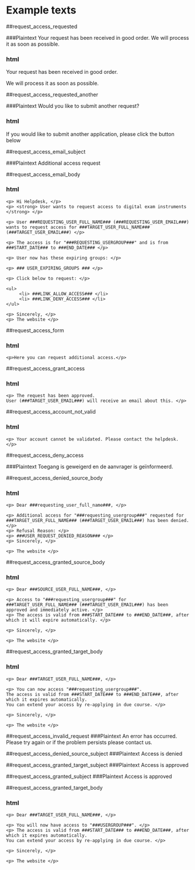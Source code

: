# Example texts

##request_access_requested

###Plaintext
Your request has been received in good order.
We will process it as soon as possible.

### html

<p>Your request has been received in good order.</p>
<p>We will process it as soon as possible.</p>

##request_access_requested_another

###Plaintext
Would you like to submit another request?

### html
<p>If you would like to submit another application, please click the button below</p>

##request_access_email_subject

###Plaintext
Additional access request

##request_access_email_body

### html
```
<p> Hi Helpdesk, </p>
<p> <strong> User wants to request access to digital exam instruments </strong> </p>

<p> User ###REQUESTING_USER_FULL_NAME### (###REQUESTING_USER_EMAIL###) wants to request access for ###TARGET_USER_FULL_NAME### (###TARGET_USER_EMAIL###) </p>

<p> The access is for "###REQUESTING_USERGROUP###" and is from ###START_DATE### to ###END_DATE### </p>

<p> User now has these expiring groups: </p>

<p> ### USER_EXPIRING_GROUPS ### </p>

<p> Click below to request: </p>

<ul>
     <li> ###LINK_ALLOW_ACCESS### </li>
     <li> ###LINK_DENY_ACCESS### </li>
</ul>

<p> Sincerely, </p>
<p> The website </p>
```

##request_access_form

### html
```
<p>Here you can request additional access.</p>
```

##request_access_grant_access

### html
```
<p> The request has been approved. 
User (###TARGET_USER_EMAIL###) will receive an email about this. </p>
```

##request_access_account_not_valid

### html
```
<p> Your account cannot be validated. Please contact the helpdesk. </p>
```

##request_access_deny_access

###Plaintext
Toegang is geweigerd en de aanvrager is geïnformeerd.

##request_access_denied_source_body

### html
```
<p> Dear ###requesting_user_full_name###, </p>

<p> Additional access for "###requesting_usergroup###" requested for ###TARGET_USER_FULL_NAME### (###TARGET_USER_EMAIL###) has been denied. </p>
<p> Refusal Reason: </p>
<p> ###USER_REQUEST_DENIED_REASON### </p>
<p> Sincerely, </p>

<p> The website </p>
```

##request_access_granted_source_body

### html
```
<p> Dear ###SOURCE_USER_FULL_NAME###, </p>

<p> Access to "###requesting_usergroup###" for ###TARGET_USER_FULL_NAME### (###TARGET_USER_EMAIL###) has been approved and immediately active. </p>
<p> The access is valid from ###START_DATE### to ###END_DATE###, after which it will expire automatically. </p>

<p> Sincerely, </p>

<p> The website </p>
```

##request_access_granted_target_body

### html
```
<p> Dear ###TARGET_USER_FULL_NAME###, </p>

<p> You can now access "###requesting_usergroup###".
The access is valid from ###START_DATE### to ###END_DATE###, after which it expires automatically.
You can extend your access by re-applying in due course. </p>

<p> Sincerely, </p>

<p> The website </p>
```

##request_access_invalid_request
###Plaintext
An error has occurred.
Please try again or if the problem persists please contact us.

##request_access_denied_source_subject
###Plaintext
Access is denied

##request_access_granted_target_subject
###Plaintext
Access is approved

##request_access_granted_subject
###Plaintext
Access is approved

##request_access_granted_target_body

### html
```
<p> Dear ###TARGET_USER_FULL_NAME###, </p>

<p> You will now have access to "###USERGROUP###". </p>
<p> The access is valid from ###START_DATE### to ###END_DATE###, after which it expires automatically.
You can extend your access by re-applying in due course. </p>

<p> Sincerely, </p>

<p> The website </p>
```

